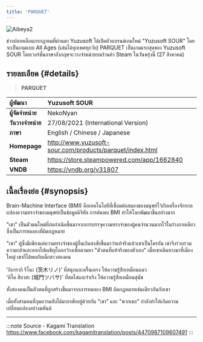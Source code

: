 ```yaml
---
title: 'PARQUET'
---
```


![Aibeya2](/img/visualnovel/preview/aibeya2.jpeg)

ช่วงปลายเดือนกรกฎาคมที่ผ่านมา Yuzusoft ได้เปิดตัวแบรนด์เกมใหม่ "Yuzusoft SOUR" โดยจะเป็นเกมแบบ All Ages (เล่นได้ทุกเพศทุกวัย)
PARQUET เป็นเกมแรกสุดของ Yuzusoft SOUR โดยเวอร์ชั่นภาษาอังกฤษจะวางจำหน่ายบนร้านค้า Steam ในวันพรุ่งนี้ (27 สิงหาคม)

## รายละเอียด {#details}

> **PARQUET**  

| ผู้พัฒนา | Yuzusoft SOUR |
| :---- | :---- |
| **ผู้จัดจำหน่าย** | NekoNyan |
| **วันวางจำหน่าย** | 27/08/2021 (International Version) |
| **ภาษา** | English / Chinese / Japanese |
| **Homepage** | http://www.yuzusoft-sour.com/products/parquet/index.html |
| **Steam** | https://store.steampowered.com/app/1662840 |
| **VNDB** | https://vndb.org/v31807 |

## เนื้อเรื่องย่อ {#synopsis}

Brain-Machine Interface (BMI) คือเทคโนโลยีที่เชื่อมต่อสมองของมนุษย์ไว้กับเครื่องจักรกล แปลงความทรงจำของมนุษย์เป็นข้อมูลดิจิทัล การค้นพบ BMI ทำให้โลกพัฒนาขึ้นอย่างมาก

"เขา" เป็นตัวตนใหม่ที่ก่อกำเนิดขึ้นมาจากการบรรจุความทรงจำของผู้คนจำนวนมากไว้ในร่างกายเดียว ซึ่งเป็นการทดลองที่ผิดกฎหมาย

"เขา" ผู้ซึ่งมีเพียงแค่ความทรงจำของผู้อื่นเกิดสงสัยขึ้นมาว่าแท้จริงแล้วเขาเป็นใครกัน เขาจึงรวบรวมความกล้าและออกไปเผชิญโลกกว้างเพื่อตามหา "ตัวตนที่แท้จริงของตัวเอง"
เมื่อเขาเดินทางมาที่เมืองใหญ่ เขาก็ได้พบกับเด็กสาวสองคน

'อิบารากิ ริโนะ (茨木リノ)' ที่สนุกและครื้นเครง ให้ความรู้สึกเหมือนแมว  
'คิโด สึบาสะ (城門ツバサ)' ที่สดใสและร่าเริง ให้ความรู้สึกเหมือนสุนัข

ทั้งสองคนเป็นตัวตนที่ถูกสร้างขึ้นมาจากการทดลอง BMI ผิดกฎหมายเช่นเดียวกันกับเขา

เมื่อทั้งสามคนที่กุมความลับได้มาอาศัยอยู่ด้วยกัน "เขา" และ "พวกเธอ" กำลังทำให้เกิดความเปลี่ยนแปลงอย่างมหันต์

---
:::note Source - Kagami Translation
https://www.facebook.com/kagamitranslation/posts/4470987109607491
:::